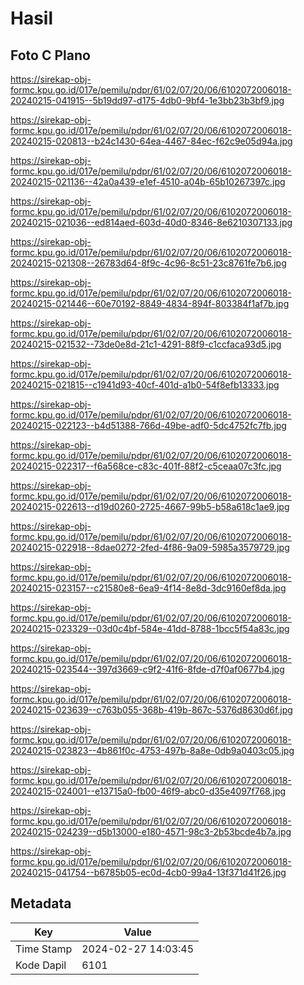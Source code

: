 # Hasil

## Foto C Plano

https://sirekap-obj-formc.kpu.go.id/017e/pemilu/pdpr/61/02/07/20/06/6102072006018-20240215-041915--5b19dd97-d175-4db0-9bf4-1e3bb23b3bf9.jpg

https://sirekap-obj-formc.kpu.go.id/017e/pemilu/pdpr/61/02/07/20/06/6102072006018-20240215-020813--b24c1430-64ea-4467-84ec-f62c9e05d94a.jpg

https://sirekap-obj-formc.kpu.go.id/017e/pemilu/pdpr/61/02/07/20/06/6102072006018-20240215-021136--42a0a439-e1ef-4510-a04b-65b10267397c.jpg

https://sirekap-obj-formc.kpu.go.id/017e/pemilu/pdpr/61/02/07/20/06/6102072006018-20240215-021036--ed814aed-603d-40d0-8346-8e6210307133.jpg

https://sirekap-obj-formc.kpu.go.id/017e/pemilu/pdpr/61/02/07/20/06/6102072006018-20240215-021308--26783d64-8f9c-4c96-8c51-23c8761fe7b6.jpg

https://sirekap-obj-formc.kpu.go.id/017e/pemilu/pdpr/61/02/07/20/06/6102072006018-20240215-021446--60e70192-8849-4834-894f-803384f1af7b.jpg

https://sirekap-obj-formc.kpu.go.id/017e/pemilu/pdpr/61/02/07/20/06/6102072006018-20240215-021532--73de0e8d-21c1-4291-88f9-c1ccfaca93d5.jpg

https://sirekap-obj-formc.kpu.go.id/017e/pemilu/pdpr/61/02/07/20/06/6102072006018-20240215-021815--c1941d93-40cf-401d-a1b0-54f8efb13333.jpg

https://sirekap-obj-formc.kpu.go.id/017e/pemilu/pdpr/61/02/07/20/06/6102072006018-20240215-022123--b4d51388-766d-49be-adf0-5dc4752fc7fb.jpg

https://sirekap-obj-formc.kpu.go.id/017e/pemilu/pdpr/61/02/07/20/06/6102072006018-20240215-022317--f6a568ce-c83c-401f-88f2-c5ceaa07c3fc.jpg

https://sirekap-obj-formc.kpu.go.id/017e/pemilu/pdpr/61/02/07/20/06/6102072006018-20240215-022613--d19d0260-2725-4667-99b5-b58a618c1ae9.jpg

https://sirekap-obj-formc.kpu.go.id/017e/pemilu/pdpr/61/02/07/20/06/6102072006018-20240215-022918--8dae0272-2fed-4f86-9a09-5985a3579729.jpg

https://sirekap-obj-formc.kpu.go.id/017e/pemilu/pdpr/61/02/07/20/06/6102072006018-20240215-023157--c21580e8-6ea9-4f14-8e8d-3dc9160ef8da.jpg

https://sirekap-obj-formc.kpu.go.id/017e/pemilu/pdpr/61/02/07/20/06/6102072006018-20240215-023329--03d0c4bf-584e-41dd-8788-1bcc5f54a83c.jpg

https://sirekap-obj-formc.kpu.go.id/017e/pemilu/pdpr/61/02/07/20/06/6102072006018-20240215-023544--397d3669-c9f2-41f6-8fde-d7f0af0677b4.jpg

https://sirekap-obj-formc.kpu.go.id/017e/pemilu/pdpr/61/02/07/20/06/6102072006018-20240215-023639--c763b055-368b-419b-867c-5376d8630d6f.jpg

https://sirekap-obj-formc.kpu.go.id/017e/pemilu/pdpr/61/02/07/20/06/6102072006018-20240215-023823--4b861f0c-4753-497b-8a8e-0db9a0403c05.jpg

https://sirekap-obj-formc.kpu.go.id/017e/pemilu/pdpr/61/02/07/20/06/6102072006018-20240215-024001--e13715a0-fb00-46f9-abc0-d35e4097f768.jpg

https://sirekap-obj-formc.kpu.go.id/017e/pemilu/pdpr/61/02/07/20/06/6102072006018-20240215-024239--d5b13000-e180-4571-98c3-2b53bcde4b7a.jpg

https://sirekap-obj-formc.kpu.go.id/017e/pemilu/pdpr/61/02/07/20/06/6102072006018-20240215-041754--b6785b05-ec0d-4cb0-99a4-13f371d41f26.jpg


## Metadata

| Key        | Value               |
| ---------- | ------------------- |
| Time Stamp | 2024-02-27 14:03:45 |
| Kode Dapil | 6101                |



